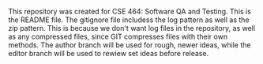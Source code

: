 This repository was created for CSE 464: Software QA and Testing. This is the README file.
The gitignore file includess the log pattern as well as the zip pattern. This is because we don't want log files in the repository, as well as any compressed files, since GIT compresses files with their own methods. 
The author branch will be used for rough, newer ideas, while the editor branch will be used to rewiew set ideas before release. 
